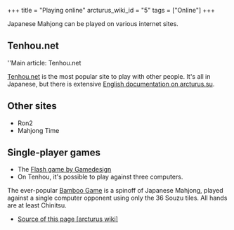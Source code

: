 +++
title = "Playing online"
arcturus_wiki_id = "5"
tags = ["Online"]
+++

Japanese Mahjong can be played on various internet sites.

## Tenhou.net

''Main article: Tenhou.net

[Tenhou.net](http://tenhou.net) is the most popular site to play with other people. It's all in Japanese, but there is extensive [English documentation on arcturus.su](http://arcturus.su/tenhou/).

## Other sites

  - Ron2
  - Mahjong Time

## Single-player games

  - The [Flash game by Gamedesign](http://www.gamedesign.jp/flash/mahjong/mahjong_e.html)
  - On Tenhou, it's possible to play against three computers.

The ever-popular [Bamboo Game](http://www.gamedesign.jp/flash/bamboo/bamboo.swf) is a spinoff of Japanese Mahjong, played against a single computer opponent using only the 36 Souzu tiles. All hands are at least Chinitsu.
- [Source of this page [arcturus wiki]](http://arcturus.su/wiki/Playing_online)